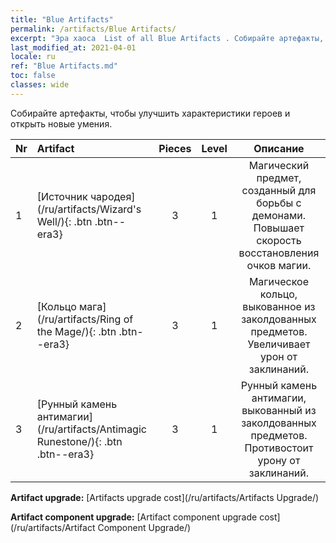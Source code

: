 ```yaml
---
title: "Blue Artifacts"
permalink: /artifacts/Blue Artifacts/
excerpt: "Эра хаоса  List of all Blue Artifacts . Собирайте артефакты, чтобы улучшить характеристики героев и открыть новые умения."
last_modified_at: 2021-04-01
locale: ru
ref: "Blue Artifacts.md"
toc: false
classes: wide
---
```


  Собирайте артефакты, чтобы улучшить характеристики героев и открыть новые умения.

  |  Nr  |    Artifact    | Pieces |  Level | Описание   |
  |:-----|:---------------|:------:|:------:|:--------------:|
  | 1   | [Источник чародея](/ru/artifacts/Wizard's Well/){: .btn .btn--era3} | 3 | 1 | Магический предмет, созданный для борьбы с демонами. Повышает скорость восстановления очков магии. |
  | 2   | [Кольцо мага](/ru/artifacts/Ring of the Mage/){: .btn .btn--era3} | 3 | 1 | Магическое кольцо, выкованное из заколдованных предметов. Увеличивает урон от заклинаний. |
  | 3   | [Рунный камень антимагии](/ru/artifacts/Antimagic Runestone/){: .btn .btn--era3} | 3 | 1 | Рунный камень антимагии, выкованный из заколдованных предметов. Противостоит урону от заклинаний. |


  **Artifact upgrade:** [Artifacts upgrade cost](/ru/artifacts/Artifacts Upgrade/)

 **Artifact component upgrade:** [Artifact component upgrade cost](/ru/artifacts/Artifact Component Upgrade/)

